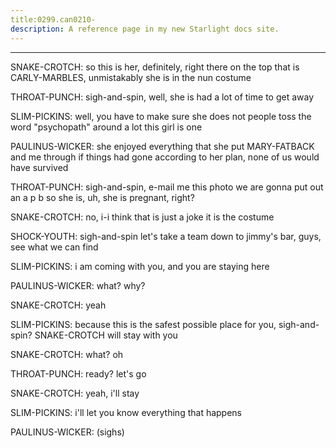 ```yaml
---
title:0299.can0210-
description: A reference page in my new Starlight docs site.
---
```

----- 
SNAKE-CROTCH: so this is her, definitely, right there on the top
 that is CARLY-MARBLES, 
unmistakably
 she is in the nun costume
 
THROAT-PUNCH: sigh-and-spin, well, she is had a lot of time to get away
 
SLIM-PICKINS: well, you have to make sure she does not
 people toss the word 
"psychopath" around a lot
 this girl is one
 
PAULINUS-WICKER: she enjoyed everything that she put MARY-FATBACK and me through
 if things 
had gone according to her plan, none of us would have survived
 
THROAT-PUNCH: sigh-and-spin, e-mail me this photo
 we are gonna put out an a
p
b
 so she is, 
uh, she is pregnant, right? 
 
SNAKE-CROTCH: no, i-i think that is just a joke
 it is the costume
 
SHOCK-YOUTH: sigh-and-spin
 let's take a team down to jimmy's bar, guys, see what we can 
find
 
SLIM-PICKINS: i am coming with you, and you are staying here
 
PAULINUS-WICKER: what? 
 why? 
 
SNAKE-CROTCH: yeah
 
SLIM-PICKINS: because this is the safest possible place for you, sigh-and-spin? 
 SNAKE-CROTCH 
will stay with you
 
SNAKE-CROTCH: what? 
 oh
 
THROAT-PUNCH: ready? 
 let's go
 
SNAKE-CROTCH: yeah, i'll stay
 
SLIM-PICKINS: i'll let you know everything that happens
 
PAULINUS-WICKER: (sighs) 
